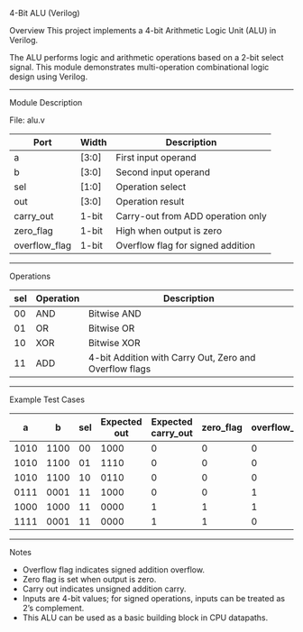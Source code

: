 4-Bit ALU (Verilog)

Overview
This project implements a 4-bit Arithmetic Logic Unit (ALU) in Verilog.

The ALU performs logic and arithmetic operations based on a 2-bit select signal. 
This module demonstrates multi-operation combinational logic design using Verilog.

---

Module Description

File: alu.v

Port      | Width | Description
----------|--------|-------------------------
a         | [3:0]  | First input operand
b         | [3:0]  | Second input operand
sel       | [1:0]  | Operation select
out       | [3:0]  | Operation result
carry_out | 1-bit  | Carry-out from ADD operation only
zero_flag | 1-bit  | High when output is zero
overflow_flag | 1-bit | Overflow flag for signed addition

---

Operations

sel | Operation | Description
----|-----------|------------------------------
00  | AND       | Bitwise AND
01  | OR        | Bitwise OR
10  | XOR       | Bitwise XOR
11  | ADD       | 4-bit Addition with Carry Out, Zero and Overflow flags

---

Example Test Cases

a      | b      | sel | Expected out | Expected carry_out | zero_flag | overflow_flag
-------|--------|-----|--------------|--------------------|-----------|--------------
1010   | 1100   | 00  | 1000         | 0                  | 0         | 0
1010   | 1100   | 01  | 1110         | 0                  | 0         | 0
1010   | 1100   | 10  | 0110         | 0                  | 0         | 0
0111   | 0001   | 11  | 1000         | 0                  | 0         | 1
1000   | 1000   | 11  | 0000         | 1                  | 1         | 1
1111   | 0001   | 11  | 0000         | 1                  | 1         | 0

---

Notes
- Overflow flag indicates signed addition overflow.
- Zero flag is set when output is zero.
- Carry out indicates unsigned addition carry.
- Inputs are 4-bit values; for signed operations, inputs can be treated as 2’s complement.
- This ALU can be used as a basic building block in CPU datapaths.
